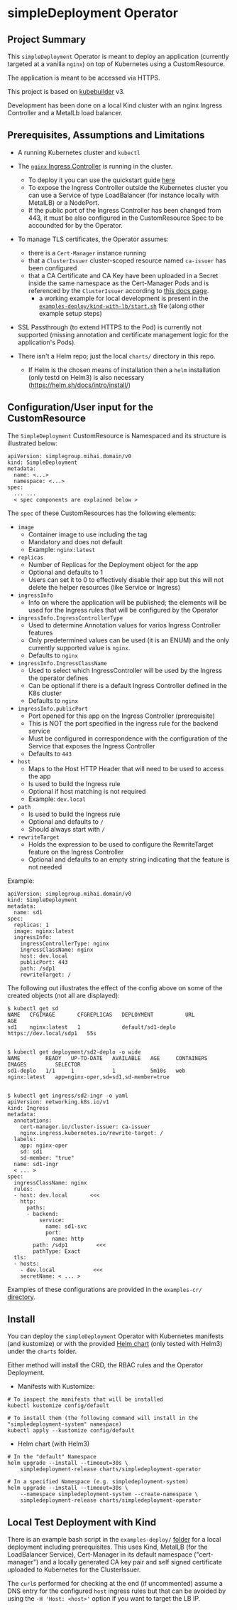 # simpleDeployment Operator

## Project Summary

This `simpleDeployment` Operator is meant to deploy an application (currently targeted at a vanilla `nginx`) on top of Kubernetes using a CustomResource.

The application is meant to be accessed via HTTPS.

This project is based on [kubebuilder](https://book.kubebuilder.io/) v3.

Development has been done on a local Kind cluster with an nginx Ingress Controller and a MetalLb load balancer.


## Prerequisites, Assumptions and Limitations

* A running Kubernetes cluster and `kubectl`

* The [`nginx` Ingress Controller](https://kubernetes.github.io/ingress-nginx/) is running in the cluster.
  * To deploy it you can use the quickstart guide [here](https://kubernetes.github.io/ingress-nginx/deploy/)
  * To expose the Ingress Controller outside the Kubernetes cluster you can use a Service of type LoadBalancer (for instance locally with MetalLB) or a NodePort.
  * If the public port of the Ingress Controller has been changed from 443, it must be also configured in the CustomResource Spec to be accoundted for by the Operator.

* To manage TLS certificates, the Operator assumes:
  * there is a `Cert-Manager` instance running
  * that a `ClusterIssuer` cluster-scoped resource named `ca-issuer` has been configured
  * that a CA Certificate and CA Key have been uploaded in a Secret inside the same namespace as the Cert-Manager Pods and is referenced by the `ClusterIssuer` according to [this docs page](https://cert-manager.io/docs/configuration/ca/).
    * a working example for local development is present in the [`examples-deploy/kind-with-lb/start.sh`](examples-deploy/kind-with-lb/start.sh) file (along other example setup steps)

* SSL Passthrough (to extend HTTPS to the Pod) is currently not supported (missing annotation and certificate management logic for the application's Pods).

* There isn't a Helm repo; just the local `charts/` directory in this repo.
  * If Helm is the chosen means of installation then a `helm` installation (only testd on Helm3) is also necessary (https://helm.sh/docs/intro/install/)



## Configuration/User input for the CustomResource

The `SimpleDeployment` CustomResource is Namespaced and its structure is illustrated below:
```
apiVersion: simplegroup.mihai.domain/v0
kind: SimpleDeployment
metadata:
  name: <...>
  namespace: <...>
spec:
  ... ...
  < spec components are explained below >
```

The `spec` of these CustomResources has the following elements:

* `image`
  * Container image to use including the tag
  * Mandatory and does not default
  * Example: `nginx:latest`
* `replicas`
  * Number of Replicas for the Deployment object for the app
  * Optional and defaults to 1
  * Users can set it to 0 to effectively disable their app but this will not delete the helper resources (like Service or Ingress)
* `ingressInfo`
  * Info on where the application will be published; the elements will be used for the Ingress rules that will be configured by the Operator
* `ingressInfo.IngressControllerType`
  * Used to determine Annotation values for varios Ingress Controller features
  * Only predetermined values can be used (it is an ENUM) and the only currently supported value is `nginx`.
  * Defaults to `nginx`
* `ingressInfo.IngressClassName`
  * Used to select which IngressController will be used by the Ingress the operator defines
  * Can be optional if there is a default Ingress Controller defined in the K8s cluster
  * Defaults to `nginx`
* `ingressInfo.publicPort`
  * Port opened for this app on the Ingress Controller (prerequisite)
  * This is NOT the port specified in the ingress rule for the backend service
  * Must be configured in correspondence with the configuration of the Service that exposes the Ingress Controller
  * Defaults to `443`
* `host`
  * Maps to the Host HTTP Header that will need to be used to access the app
  * Is used to build the Ingress rule
  * Optional if host matching is not required
  * Example: `dev.local`
* `path`
  * Is used to build the Ingress rule
  * Optional and defaults to `/`
  * Should always start with `/`
* `rewriteTarget`
  * Holds the expression to be used to configure the RewriteTarget feature on the Ingress Controller
  * Optional and defaults to an empty string indicating that the feature is not needed

Example:
```
apiVersion: simplegroup.mihai.domain/v0
kind: SimpleDeployment
metadata:
  name: sd1
spec:
  replicas: 1
  image: nginx:latest
  ingressInfo:
    ingressControllerType: nginx
    ingressClassName: nginx
    host: dev.local
    publicPort: 443
    path: /sdp1
    rewriteTarget: /
```

The following out illustrates the effect of the config above on some of the created objects (not all are displayed):
```
$ kubectl get sd
NAME   CFGIMAGE       CFGREPLICAS   DEPLOYMENT          URL                     AGE
sd1    nginx:latest   1             default/sd1-deplo   https://dev.local/sdp1   55s


$ kubectl get deployment/sd2-deplo -o wide
NAME        READY   UP-TO-DATE   AVAILABLE   AGE     CONTAINERS   IMAGES         SELECTOR
sd1-deplo   1/1     1            1           5m10s   web          nginx:latest   app=nginx-oper,sd=sd1,sd-member=true


$ kubectl get ingress/sd2-ingr -o yaml
apiVersion: networking.k8s.io/v1
kind: Ingress
metadata:
  annotations:
    cert-manager.io/cluster-issuer: ca-issuer
    nginx.ingress.kubernetes.io/rewrite-target: /
  labels:
    app: nginx-oper
    sd: sd1
    sd-member: "true"
  name: sd1-ingr
  < ... >
spec:
  ingressClassName: nginx
  rules:
  - host: dev.local       <<<
    http:
      paths:
      - backend:
          service:
            name: sd1-svc
            port:
              name: http
        path: /sdp1         <<<
        pathType: Exact
  tls:
  - hosts:
    - dev.local            <<<
    secretName: < ... >
```



Examples of these configurations are provided in the `examples-cr/` [directory](examples-cr/).


## Install

You can deploy the `simpleDeployment` Operator with Kubernetes manifests (and kustomize) or with the provided [Helm chart](charts/simpledeployment-operator/) (only tested with Helm3) under the `charts` folder.

Either method will install the CRD, the RBAC rules and the Operator Deployment.

* Manifests with Kustomize:
```
# To inspect the manifests that will be installed
kubectl kustomize config/default

# To install them (the following command will install in the "simpledeployment-system" namespace)
kubectl apply --kustomize config/default
```

* Helm chart (with Helm3)
```
# In the "default" Namespace
helm upgrade --install --timeout=30s \
	simpledeployment-release charts/simpledeployment-operator

# In a specified Namespace (e.g. simpledeployment-system)
helm upgrade --install --timeout=30s \
	--namespace simpledeployment-system --create-namespace \
	simpledeployment-release charts/simpledeployment-operator
```


## Local Test Deployment with Kind

There is an example bash script in the `examples-deploy/` [folder](examples-deploy/) for a local deployment including prerequisites. This uses Kind, MetalLB (for the LoadBalancer Service), Cert-Manager in its default namespace ("cert-manager") and a locally generated CA key pair and self signed certificate uploaded to Kubernetes for the ClusterIssuer.

The `curl`s performed for checking at the end (if uncommented) assume a DNS entry for the configured `host` ingress rules but that can be avoided by using the `-H 'Host: <host>'` option if you want to target the LB IP.
